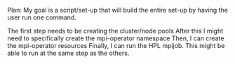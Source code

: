 Plan:
My goal is a script/set-up that will build the entire set-up by having the user run one command.

The first step needs to be creating the cluster/node pools
After this I might need to specifically create the mpi-operator namespace
Then, I can create the mpi-operator resources
Finally, I can run the HPL mpijob. This might be able to run at the same step as the others.
